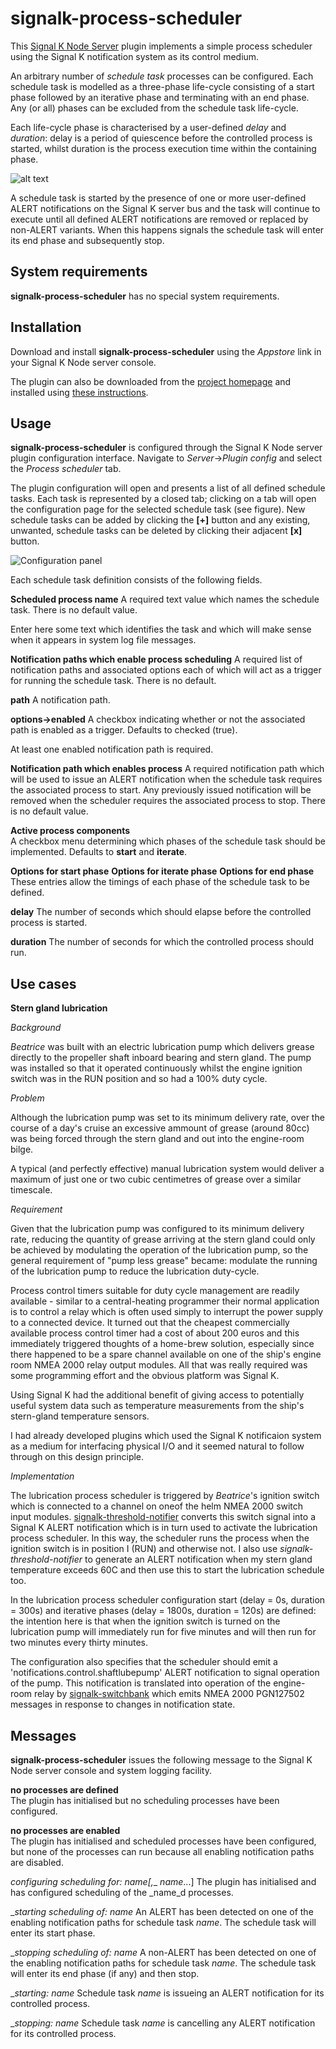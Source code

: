 # signalk-process-scheduler

This [Signal K Node Server](https://github.com/SignalK/signalk-server-node)
plugin implements a simple process scheduler using the Signal K notification
system as its control medium.

An arbitrary number of _schedule task_ processes can be configured.
Each schedule task is modelled as a three-phase life-cycle consisting of a
start phase followed by an iterative phase and terminating with an end phase.
Any (or all) phases can be excluded from the schedule task life-cycle.

Each life-cycle phase is characterised by a user-defined _delay_ and
_duration_: delay is a period of quiescence before the controlled process is
started, whilst duration is the process execution time within the containing
phase.

![alt text](readme/processcontrol.png)

A schedule task is started by the presence of one or more user-defined ALERT
notifications on the Signal K server bus and the task will continue to execute
until all defined ALERT notifications are removed or replaced by non-ALERT
variants.
When this happens signals the schedule task will enter its end phase and
subsequently stop.
## System requirements

__signalk-process-scheduler__ has no special system requirements.
## Installation

Download and install __signalk-process-scheduler__ using the _Appstore_ link
in your Signal K Node server console.

The plugin can also be downloaded from the
[project homepage](https://github.com/preeve9534/signalk-process-scheduler)
and installed using
[these instructions](https://github.com/SignalK/signalk-server-node/blob/master/SERVERPLUGINS.md).
## Usage

 __signalk-process-scheduler__ is configured through the Signal K Node server
plugin configuration interface.
Navigate to _Server_->_Plugin config_ and select the _Process scheduler_ tab.

The plugin configuration will open and presents a list of all defined schedule
tasks.
Each task is represented by a closed tab; clicking on a tab will open the
configuration page for the selected schedule task (see figure).
New schedule tasks can be added by clicking the __[+]__ button and any existing,
unwanted, schedule tasks can be deleted by clicking their adjacent __[x]__ button.

![Configuration panel](readme/config.png)

Each schedule task definition consists of the following fields.

__Scheduled process name__ 
A required text value which names the schedule task.
There is no default value.

Enter here some text which identifies the task and which will make sense when
it appears in system log file messages.

__Notification paths which enable process scheduling__ 
A required list of notification paths and associated options each of which will
act as a trigger for running the schedule task.
There is no default.

__path__ 
A notification path.

__options->enabled__ 
A checkbox indicating whether or not the associated path is enabled as a trigger.
Defaults to checked (true).

At least one enabled notification path is required.

__Notification path which enables process__ 
A required notification path which will be used to issue an ALERT notification
when the schedule task requires the associated process to start.
Any previously issued notification will be removed when the scheduler requires
the associated process to stop.
There is no default value.

__Active process components__  
A checkbox menu determining which phases of the schedule task should be
implemented.
Defaults to __start__ and __iterate__.

__Options for start phase__ 
__Options for iterate phase__ 
__Options for end phase__ 
These entries allow the timings of each phase of the schedule task to be
defined.

__delay__
The number of seconds which should elapse before the controlled process
is started.

__duration__ 
The number of seconds for which the controlled process should run.
## Use cases

__Stern gland lubrication__

_Background_

_Beatrice_ was built with an electric lubrication pump which delivers grease
directly to the propeller shaft inboard bearing and stern gland.
The pump was installed so that it operated continuously whilst the engine
ignition switch was in the RUN position and so had a 100% duty cycle.

_Problem_

Although the lubrication pump was set to its minimum delivery rate, over the
course of a day's cruise an excessive ammount of grease (around 80cc) was
being forced through the stern gland and out into the engine-room bilge.

A typical (and perfectly effective) manual lubrication system would deliver a
maximum of just one or two cubic centimetres of grease over a similar timescale.

_Requirement_

Given that the lubrication pump was configured to its minimum delivery rate,
reducing the quantity of grease arriving at the stern gland could only be achieved
by modulating the operation of the lubrication pump, so the general requirement
of "pump less grease" became: modulate the running of the lubrication pump to
reduce the lubrication duty-cycle.

Process control timers suitable for duty cycle management are readily
available - similar to a central-heating programmer their normal application
is to control a relay which is often used simply to interrupt the power supply
to a connected device.
It turned out that the cheapest commercially available process control timer
had a cost of about 200 euros and this immediately triggered thoughts of a
home-brew solution, especially since there happened to be a spare channel
available on one of the ship's engine room NMEA 2000 relay output modules.
All that was really required was some programming effort and the obvious
platform was Signal K.

Using Signal K had the additional benefit of giving access to potentially
useful system data such as temperature measurements from the ship's stern-gland
temperature sensors.

I had already developed plugins which used the Signal K notificaion system
as a medium for interfacing physical I/O and it seemed natural to follow
through on this design principle.

_Implementation_

The lubrication process scheduler is triggered by _Beatrice_'s ignition
switch which is connected to a channel on oneof the helm NMEA 2000 switch
input modules.
[signalk-threshold-notifier](https://github.com/preeve9534/signalk-threshold-notifier/)
converts this switch signal into a Signal K ALERT notification which is in turn
used to activate the lubrication process scheduler.
In this way, the scheduler runs the process when the ignition switch is in position I
(RUN) and otherwise not.
I also use _signalk-threshold-notifier_ to generate an ALERT notification when my
stern gland temperature exceeds 60C and then use this to start the lubrication
schedule too.

In the lubrication process scheduler configuration start (delay = 0s, duration = 300s)
and iterative phases (delay = 1800s, duration = 120s) are defined: the intention here
is that when the ignition switch is turned on the lubrication pump will immediately
run for five minutes and will then run for two minutes every thirty minutes.

The configuration also specifies that the scheduler should emit a 'notifications.control.shaftlubepump'
ALERT notification to signal operation of the pump.
This notification is translated into operation of the engine-room relay by
[signalk-switchbank](https://github.com/preeve9534/signalk-switchbank/)
which emits NMEA 2000 PGN127502 messages in response to changes in notification state.
## Messages

__signalk-process-scheduler__ issues the following message to the Signal K
Node server console and system logging facility.

__no processes are defined__  
The plugin has initialised but no scheduling processes have been configured.

__no processes are enabled__  
The plugin has initialised and scheduled processes have been configured,
but none of the processes can run because all enabling notification paths
are disabled.

__configuring scheduling for: _name__[__,__ _name_...]
The plugin has initialised and has configured scheduling of the _name_d
processes.

__starting scheduling of: _name__
An ALERT has been detected on one of the enabling notification paths for
schedule task _name_.
The schedule task will enter its start phase.

__stopping scheduling of: _name__
A non-ALERT has been detected on one of the enabling notification paths for
schedule task _name_.
The schedule task will enter its end phase (if any) and then stop.

__starting: _name__
Schedule task _name_ is issueing an ALERT notification for its controlled process. 

__stopping: _name__
Schedule task _name_ is cancelling any ALERT notification for its controlled process. 
